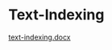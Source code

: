 # Text-Indexing

[text-indexing.docx](https://github.com/raudhinaluthfiani/Text-Indexing/files/3726363/text-indexing.docx)
